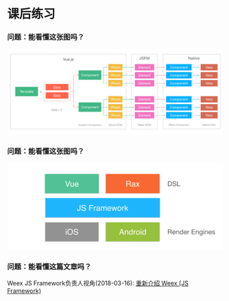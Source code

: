# 课后练习

### 问题：能看懂这张图吗？

![](dom_component_view.png)

### 问题：能看懂这张图吗？

![](weex_arch_zend.png)

### 问题：能看懂这篇文章吗？

Weex JS Framework负责人视角(2018-03-16): [重新介绍 Weex (JS Framework)](https://yq.aliyun.com/articles/543724?spm=5176.10695662.1996646101.searchclickresult.3ed661d4r4o1S5) 

